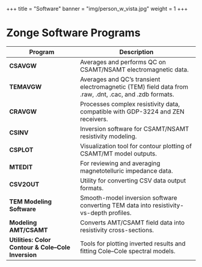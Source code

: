 +++
title = "Software"
banner = "img/person_w_vista.jpg"
weight = 1
+++

# Zonge Software Programs

| Program | Description |
|---------|-------------|
| **CSAVGW** | Averages and performs QC on CSAMT/NSAMT electromagnetic data. |
| **TEMAVGW** | Averages and QC’s transient electromagnetic (TEM) field data from .raw, .dnt, .cac, and .zdb formats. |
| **CRAVGW** | Processes complex resistivity data, compatible with GDP-3224 and ZEN receivers. |
| **CSINV** | Inversion software for CSAMT/NSAMT resistivity modeling. |
| **CSPLOT** | Visualization tool for contour plotting of CSAMT/MT model outputs. |
| **MTEDIT** | For reviewing and averaging magnetotelluric impedance data. |
| **CSV2OUT** | Utility for converting CSV data output formats. |
| **TEM Modeling Software** | Smooth-model inversion software converting TEM data into resistivity-vs-depth profiles. |
| **Modeling AMT/CSAMT** | Converts AMT/CSAMT field data into resistivity cross-sections. |
| **Utilities: Color Contour & Cole–Cole Inversion** | Tools for plotting inverted results and fitting Cole–Cole spectral models. |
